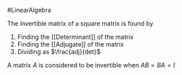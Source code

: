 #LinearAlgebra 


The invertible matrix of a square matrix is found by

1. Finding the [[Determinant]] of the matrix
2. Finding the [[Adjugate]] of the matrix
3. Dividing as $\frac{adj}{det}$

A matrix $A$ is considered to be invertible when $AB = BA = I$
